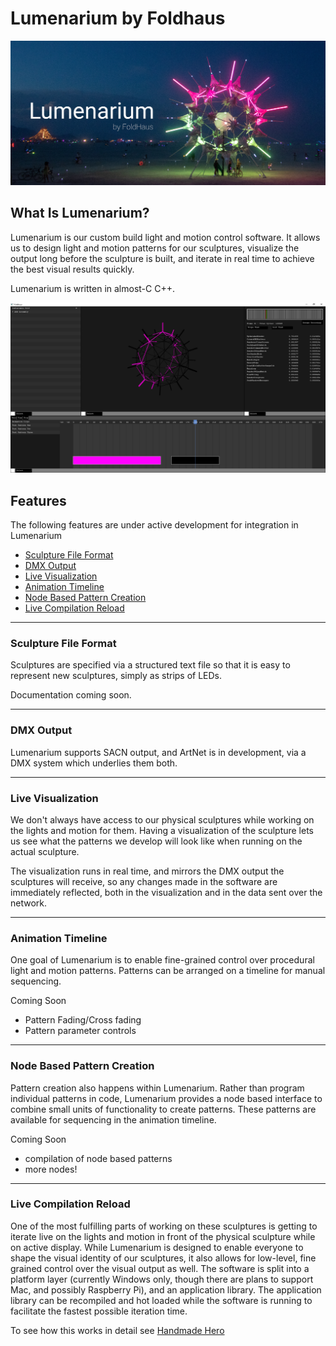 # Lumenarium by Foldhaus
![Lumenarium Banner](./docs/images/splash.png)

## What Is Lumenarium?
Lumenarium is our custom build light and motion control software. It allows us to design light and motion patterns for our sculptures, visualize the output long before the sculpture is built, and iterate in real time to achieve the best visual results quickly.

Lumenarium is written in almost-C C++.

![Image of Lumenarium](./docs/images/hero-0.PNG)

## Features

The following features are under active development for integration in Lumenarium
* [Sculpture File Format](#sculpture-file-format)
* [DMX Output](#dmx-output)
* [Live Visualization](#live-visualization)
* [Animation Timeline](#animation-timeline)
* [Node Based Pattern Creation](#node-based-pattern-creation)
* [Live Compilation Reload](#live-compilation-reload)

***
### Sculpture File Format
Sculptures are specified via a structured text file so that it is easy to represent new sculptures, simply as strips of LEDs. 

Documentation coming soon.

***
### DMX Output
Lumenarium supports SACN output, and ArtNet is in development, via a DMX system which underlies them both.

***
### Live Visualization
We don't always have access to our physical sculptures while working on the lights and motion for them. Having a visualization of the sculpture lets us see what the patterns we develop will look like when running on the actual sculpture. 

The visualization runs in real time, and mirrors the DMX output the sculptures will receive, so any changes made in the software are immediately reflected, both in the visualization and in the data sent over the network.

***
### Animation Timeline
One goal of Lumenarium is to enable fine-grained control over procedural light and motion patterns. Patterns can be arranged on a timeline for manual sequencing. 

Coming Soon
* Pattern Fading/Cross fading
* Pattern parameter controls

***
### Node Based Pattern Creation
Pattern creation also happens within Lumenarium. Rather than program individual patterns in code, Lumenarium provides a node based interface to combine small units of functionality to create patterns. These patterns are available for sequencing in the animation timeline.

Coming Soon
* compilation of node based patterns
* more nodes!

***
### Live Compilation Reload
One of the most fulfilling parts of working on these sculptures is getting to iterate live on the lights and motion in front of the physical sculpture while on active display. While Lumenarium is designed to enable everyone to shape the visual identity of our sculptures, it also allows for low-level, fine grained control over the visual output as well. The software is split into a platform layer (currently Windows only, though there are plans to support Mac, and possibly Raspberry Pi), and an application library. The application library can be recompiled and hot loaded while the software is running to facilitate the fastest possible iteration time. 

To see how this works in detail see [Handmade Hero](https://guide.handmadehero.org/code/day022/)
